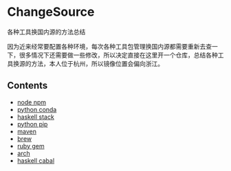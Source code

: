 # ChangeSource
各种工具换国内源的方法总结

因为近来经常要配置各种环境，每次各种工具包管理换国内源都需要重新去查一下，很多情况下还需要做一些修改，所以决定直接在这里开一个仓库，总结各种工具换源的方法，本人位于杭州，所以镜像位置会偏向浙江。

## Contents
- [node npm](npm)
- [python conda](conda)
- [haskell stack](stack)
- [python pip](pip)
- [maven](maven)
- [brew](brew)
- [ruby gem](gem)
- [arch](arch)
- [haskell cabal](cabal)

